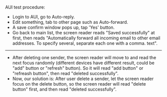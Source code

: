 AUI test procedure: 
* Login to AUI, go to Auto-reply.
* Edit something, tab to other page such as Auto-forward.
* A save confirm window pops up, tap 'Yes' button.
* Go back to main list, the screen reader reads "Saved successfully" at first, then reads "Automatically forward all incoming email to other email addresses. To specify several, separate each one with a comma. text".

----------------------------------------------------------------------------------
* After deleting one sender, the screen reader will move to and read the next focus randomly (different devices have different result, could be "add" button or "refresh" button). So it will read "add button" or "refreash button", then read "deleted successfully".
* Now, our solution is: After user delete a sender, let the screen reader focus on the delete button, so the screen reader will read "delete button" first, and then read "deleted successfully".
